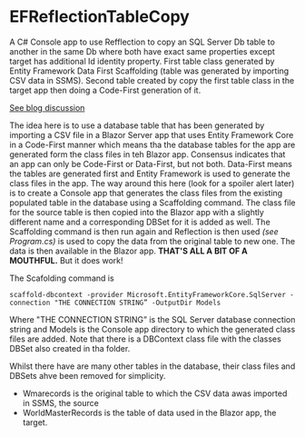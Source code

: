 # EFReflectionTableCopy
A C# Console app to use Refflection to copy an SQL Server Db table to another in the same Db where both have exact same properties except target has additional Id identity property. First table class generated by Entity Framework Data First Scaffolding (table was generated by importing CSV data in SSMS). Second table created by copy the first table class in the target app then doing a Code-First generation of it.


[See blog discussion](https://davidjones.sportronics.com.au/blazor/Blazor_Helpers_Server_App-Reverse_Reverse_Engineering_with_Entity_Framework-blazor.html)


The idea here is to use a database table that has been generated by importing a CSV file in a Blazor Server app that uses Entity Framework Core in a Code-First manner which means tha the database tables for the app are generated form the class files in teh Blazor app. Consensus indicates that an app can only be Code-First or Data-First, but not both. Data-First means the tables are generated first and Entity Framework is used to generate the class files in the app. The way around this here (look for a spoiler alert later) is to create a Console app that generates the class files from the existing populated table in the database using a Scaffolding command. The class file for the source table is then copied into the Blazor app with a slightly different name and a corresponding DBSet for it is added as well. The Scaffolding command is then run again and Reflection is then used _(see Program.cs)_ is used to copy the data from the original table to new one. The data is then available in the Blazor app. **THAT'S ALL A BIT OF A MOUTHFUL.** But it does work! 


The Scafolding command is

```
scaffold-dbcontext -provider Microsoft.EntityFrameworkCore.SqlServer -connection "THE CONNECTION STRING” -OutputDir Models
```

Where "THE CONNECTION STRING” is the SQL Server database connection string and Models is the Console app directory to which the generated class files are added. Note that there is a DBContext class file with the classes DBSet also created in tha folder.

Whilst there have are many other tables in the database, their class files and DBSets ahve been removed for simplicity.

- Wmarecords is the original table to which the CSV data awas imported in SSMS, the source
- WorldMasterRecords is the table of data used in the Blazor app, the target.
